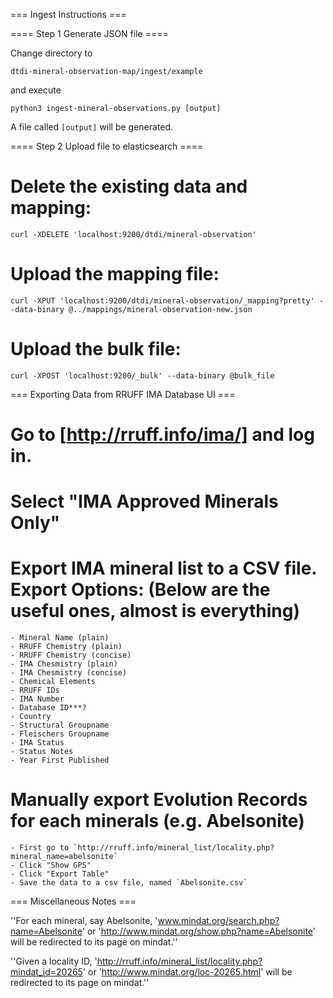 === Ingest Instructions ===

==== Step 1 Generate JSON file ====

Change directory to 

`dtdi-mineral-observation-map/ingest/example` 

and execute

`python3 ingest-mineral-observations.py [output]` 

A file called `[output]` will be generated.

==== Step 2 Upload file to elasticsearch ====

# Delete the existing data and mapping: 

`curl -XDELETE 'localhost:9200/dtdi/mineral-observation'`

# Upload the mapping file:

`curl -XPUT 'localhost:9200/dtdi/mineral-observation/_mapping?pretty' --data-binary @../mappings/mineral-observation-new.json`

# Upload the bulk file:

`curl -XPOST 'localhost:9200/_bulk' --data-binary @bulk_file`



=== Exporting Data from RRUFF IMA Database UI ===

# Go to [http://rruff.info/ima/] and log in.

# Select "IMA Approved Minerals Only"

# Export IMA mineral list to a CSV file. Export Options: (Below are the useful ones, almost is everything)

    - Mineral Name (plain)
    - RRUFF Chemistry (plain)
    - RRUFF Chemistry (concise)
    - IMA Chesmistry (plain)
    - IMA Chesmistry (concise)
    - Chemical Elements
    - RRUFF IDs
    - IMA Number
    - Database ID***?
    - Country 
    - Structural Groupname
    - Fleischers Groupname
    - IMA Status
    - Status Notes
    - Year First Published
    
# Manually export Evolution Records for each minerals (e.g. Abelsonite)

    - First go to `http://rruff.info/mineral_list/locality.php?mineral_name=abelsonite`
    - Click "Show GPS"
    - Click "Export Table"
    - Save the data to a csv file, named `Abelsonite.csv`



=== Miscellaneous Notes ===

''For each mineral, say Abelsonite, 'www.mindat.org/search.php?name=Abelsonite' or
    'http://www.mindat.org/show.php?name=Abelsonite' will be redirected to its page on mindat.''


''Given a locality ID, 'http://rruff.info/mineral_list/locality.php?mindat_id=20265'
    or 'http://www.mindat.org/loc-20265.html' will be redirected to its page on mindat.''
